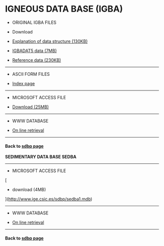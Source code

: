 # **IGNEOUS DATA BASE (IGBA)**

* ORIGINAL IGBA FILES

* Download

* [Explanation of data structure (130KB)](http://www.ige.csic.es/sdbp/structur.txt)
* [IGBADAT5 data (7MB)](http://www.ige.csic.es/sdbp/igbadat5.dat)
* [Reference data (230KB)](http://www.ige.csic.es/sdbp/igbaref5.dat)

* * *

* ASCII FORM FILES

* [Index page](http://www.ige.csic.es/sdbp/igbaasci.htm)

* * *

* MICROSOFT ACCESS FILE

* [Download (25MB)](http://www.ige.csic.es/sdbp/IGBA1.mdb)

* * *

* WWW DATABASE

* [On line retrieval](http://www.koka.ac.jp/yamamoto/igba/igba.htm)

* * *

#### Back to [sdbp page](http://www.ige.csic.es/sdbp/sdbp.htm)

[](http://www.ige.csic.es/sdbp/sdbp.htm)

**SEDIMENTARY DATA BASE SEDBA**

* * *

* MICROSOFT ACCESS FILE

[

* download (4MB)

](http://www.ige.csic.es/sdbp/sedba1.mdb)

* * *

* WWW DATABASE

* [On line retrieval](http://www.koka.ac.jp/yamamoto/sedba/sedba.htm)

* * *

#### Back to [sdbp page](http://www.ige.csic.es/sdbp/sdbp.htm)


